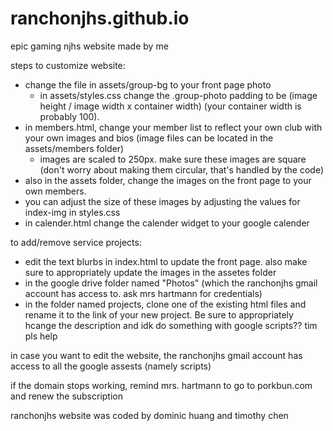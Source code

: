 # ranchonjhs.github.io

epic gaming njhs website made by me

steps to customize website:
- change the file in assets/group-bg to your front page photo
  - in assets/styles.css change the .group-photo padding to be (image height / image width x container width) (your container width is probably 100).
- in members.html, change your member list to reflect your own club with your own images and bios (image files can be located in the assets/members folder)
  - images are scaled to 250px. make sure these images are square (don't worry about making them circular, that's handled by the code)
- also in the assets folder, change the images on the front page to your own members.
- you can adjust the size of these images by adjusting the values for index-img in styles.css
- in calender.html change the calender widget to your google calender

to add/remove service projects:

- edit the text blurbs in index.html to update the front page. also make sure to appropriately update the images in the assetes folder
- in the google drive folder named "Photos" (which the ranchonjhs gmail account has access to. ask mrs hartmann for credentials)
- in the folder named projects, clone one of the existing html files and rename it to the link of your new project. Be sure to appropriately hcange the description and idk do something with google scripts?? tim pls help

in case you want to edit the website, the ranchonjhs gmail account has access to all the google assests (namely scripts)

if the domain stops working, remind mrs. hartmann to go to porkbun.com and renew the subscription


ranchonjhs website was coded by dominic huang and timothy chen
